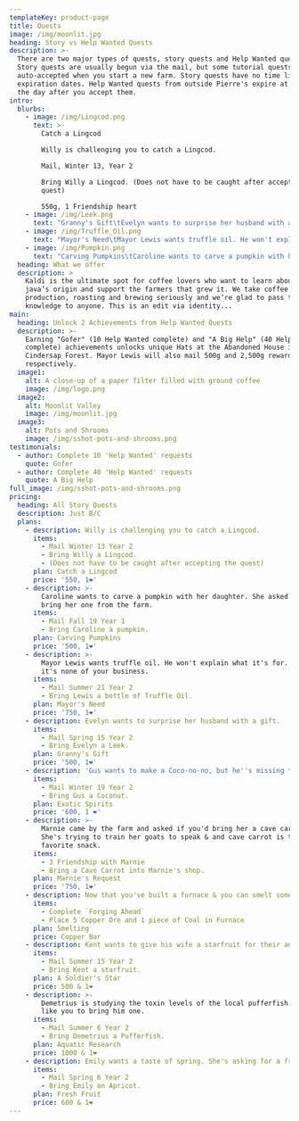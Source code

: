 ```yaml
---
templateKey: product-page
title: Quests
image: /img/moonlit.jpg
heading: Story vs Help Wanted Quests
description: >-
  There are two major types of quests, story quests and Help Wanted quests.
  Story quests are usually begun via the mail, but some tutorial quests are
  auto-accepted when you start a new farm. Story quests have no time limits or
  expiration dates. Help Wanted quests from outside Pierre's expire at 2am on
  the day after you accept them.
intro:
  blurbs:
    - image: /img/Lingcod.png
      text: >-
        Catch a Lingcod

        Willy is challenging you to catch a Lingcod.

        Mail, Winter 13, Year 2

        Bring Willy a Lingcod. (Does not have to be caught after accepting the
        quest)

        550g, 1 Friendship heart
    - image: /img/Leek.png
      text: "Granny's Gift\tEvelyn wants to surprise her husband with a gift.\tMail, Spring 15, Year 2\tBring Evelyn a Leek.\t500g, 1 Friendship heart"
    - image: /img/Truffle_Oil.png
      text: "Mayor's Need\tMayor Lewis wants truffle oil. He won't explain what it's for. Maybe it's none of your business.\tMail, Summer 21, Year 2\tBring Lewis a bottle of Truffle Oil.\t750g, 1 Friendship heart"
    - image: /img/Pumpkin.png
      text: "Carving Pumpkins\tCaroline wants to carve a pumpkin with her daughter. She asked you to bring her one from the farm.\tMail, Fall 19\tBring Caroline a pumpkin.\t500g, 1 Friendship heart"
  heading: What we offer
  description: >
    Kaldi is the ultimate spot for coffee lovers who want to learn about their
    java’s origin and support the farmers that grew it. We take coffee
    production, roasting and brewing seriously and we’re glad to pass that
    knowledge to anyone. This is an edit via identity...
main:
  heading: Unlock 2 Achievements from Help Wanted Quests
  description: >-
    Earning "Gofer" (10 Help Wanted complete) and "A Big Help" (40 Help Wanted
    complete) achievements unlocks unique Hats at the Abandoned House in
    Cindersap Forest. Mayor Lewis will also mail 500g and 2,500g rewards
    respectively.
  image1:
    alt: A close-up of a paper filter filled with ground coffee
    image: /img/logo.png
  image2:
    alt: Moonlit Valley
    image: /img/moonlit.jpg
  image3:
    alt: Pots and Shrooms
    image: /img/sshot-pots-and-shrooms.png
testimonials:
  - author: Complete 10 'Help Wanted' requests
    quote: Gofer
  - author: Complete 40 'Help Wanted' requests
    quote: A Big Help
full_image: /img/sshot-pots-and-shrooms.png
pricing:
  heading: All Story Quests
  description: Just B/C
  plans:
    - description: Willy is challenging you to catch a Lingcod.
      items:
        - Mail Winter 13 Year 2
        - Bring Willy a Lingcod.
        - (Does not have to be caught after accepting the quest)
      plan: Catch a Lingcod
      price: '550, 1❤️'
    - description: >-
        Caroline wants to carve a pumpkin with her daughter. She asked you to
        bring her one from the farm.
      items:
        - Mail Fall 19 Year 1
        - Bring Caroline a pumpkin.
      plan: Carving Pumpkins
      price: '500, 1❤️'
    - description: >-
        Mayor Lewis wants truffle oil. He won't explain what it's for. Maybe
        it's none of your business.
      items:
        - Mail Summer 21 Year 2
        - Bring Lewis a bottle of Truffle Oil.
      plan: Mayor's Need
      price: '750, 1❤️'
    - description: Evelyn wants to surprise her husband with a gift.
      items:
        - Mail Spring 15 Year 2
        - Bring Evelyn a Leek.
      plan: Granny's Gift
      price: '500, 1❤️'
    - description: 'Gus wants to make a Coco-no-no, but he''s missing the main ingredient.'
      items:
        - Mail Winter 19 Year 2
        - Bring Gus a Coconut.
      plan: Exotic Spirits
      price: '600, 1 ❤️'
    - description: >-
        Marnie came by the farm and asked if you'd bring her a cave carrot.
        She's trying to train her goats to speak & and cave carrot is their
        favorite snack.
      items:
        - 3 Friendship with Marnie
        - Bring a Cave Carrot into Marnie's shop.
      plan: Marnie's Request
      price: '750, 1❤️'
    - description: Now that you've built a furnace & you can smelt some metal.
      items:
        - Complete `Forging Ahead`
        - Place 5 Copper Ore and 1 piece of Coal in Furnace
      plan: Smelting
      price: Copper Bar
    - description: Kent wants to give his wife a starfruit for their anniversary.
      items:
        - Mail Summer 15 Year 2
        - Bring Kent a starfruit.
      plan: A Soldier's Star
      price: 500 & 1❤️
    - description: >-
        Demetrius is studying the toxin levels of the local pufferfish. He'd
        like you to bring him one.
      items:
        - Mail Summer 6 Year 2
        - Bring Demetrius a Pufferfish.
      plan: Aquatic Research
      price: 1000 & 1❤️
    - description: Emily wants a taste of spring. She's asking for a fresh apricot.
      items:
        - Mail Spring 6 Year 2
        - Bring Emily an Apricot.
      plan: Fresh Fruit
      price: 600 & 1❤️
---
```


